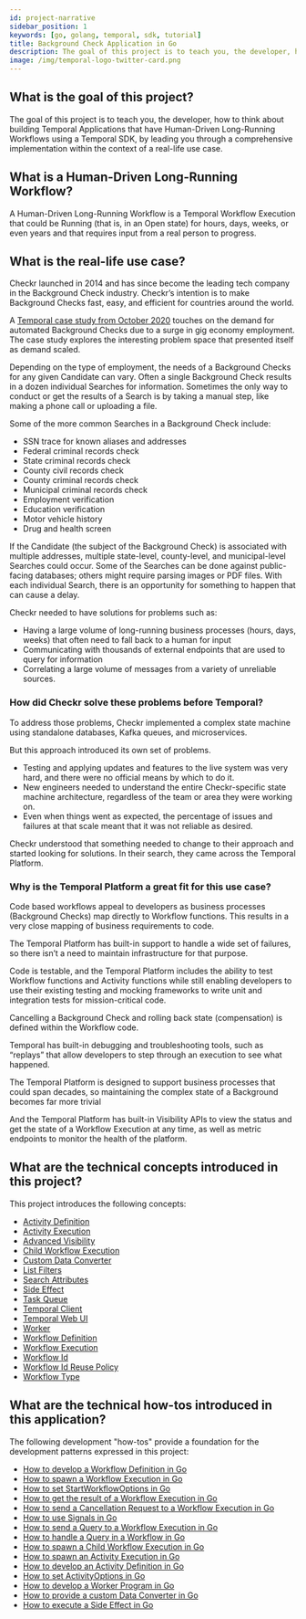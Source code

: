 ```yaml
---
id: project-narrative
sidebar_position: 1
keywords: [go, golang, temporal, sdk, tutorial]
title: Background Check Application in Go
description: The goal of this project is to teach you, the developer, how to think about building Temporal Applications that have Human-Driven Long-Running Workflows using a Temporal SDK, by leading you through a comprehensive implementation within the context of a real-life use case.
image: /img/temporal-logo-twitter-card.png
---
```


## What is the goal of this project?

The goal of this project is to teach you, the developer, how to think about building Temporal Applications that have Human-Driven Long-Running Workflows using a Temporal SDK, by leading you through a comprehensive implementation within the context of a real-life use case.

## What is a Human-Driven Long-Running Workflow?

A Human-Driven Long-Running Workflow is a Temporal Workflow Execution that could be Running (that is, in an Open state) for hours, days, weeks, or even years and that requires input from a real person to progress.

## What is the real-life use case?

Checkr launched in 2014 and has since become the leading tech company in the Background Check industry.
Checkr’s intention is to make Background Checks fast, easy, and efficient for countries around the world.

A [Temporal case study from October 2020](https://temporal.io/resources/case-studies/checkr) touches on the demand for automated Background Checks due to a surge in gig economy employment. The case study explores the interesting problem space that presented itself as demand scaled.

Depending on the type of employment, the needs of a Background Checks for any given Candidate can vary.
Often a single Background Check results in a dozen individual Searches for information.
Sometimes the only way to conduct or get the results of a Search is by taking a manual step, like making a phone call or uploading a file.

Some of the more common Searches in a Background Check include:

- SSN trace for known aliases and addresses
- Federal criminal records check
- State criminal records check
- County civil records check
- County criminal records check
- Municipal criminal records check
- Employment verification
- Education verification
- Motor vehicle history
- Drug and health screen

If the Candidate (the subject of the Background Check) is associated with multiple addresses, multiple state-level, county-level, and municipal-level Searches could occur.
Some of the Searches can be done against public-facing databases; others might require parsing images or PDF files.
With each individual Search, there is an opportunity for something to happen that can cause a delay.

Checkr needed to have solutions for problems such as:

- Having a large volume of long-running business processes (hours, days, weeks) that often need to fall back to a human for input
- Communicating with thousands of external endpoints that are used to query for information
- Correlating a large volume of messages from a variety of unreliable sources.

### How did Checkr solve these problems before Temporal?

To address those problems, Checkr implemented a complex state machine using standalone databases, Kafka queues, and microservices.

But this approach introduced its own set of problems.

- Testing and applying updates and features to the live system was very hard, and there were no official means by which to do it.
- New engineers needed to understand the entire Checkr-specific state machine architecture, regardless of the team or area they were working on.
- Even when things went as expected, the percentage of issues and failures at that scale meant that it was not reliable as desired.

Checkr understood that something needed to change to their approach and started looking for solutions.
In their search, they came across the Temporal Platform.

### Why is the Temporal Platform a great fit for this use case?

Code based workflows appeal to developers as business processes (Background Checks) map directly to Workflow functions.
This results in a very close mapping of business requirements to code.

The Temporal Platform has built-in support to handle a wide set of failures, so there isn’t a need to maintain infrastructure for that purpose.

Code is testable, and the Temporal Platform includes the ability to test Workflow functions and Activity functions while still enabling developers to use their existing testing and mocking frameworks to write unit and integration tests for mission-critical code.

Cancelling a Background Check and rolling back state (compensation) is defined within the Workflow code.

Temporal has built-in debugging and troubleshooting tools, such as “replays” that allow developers to step through an execution to see what happened.

The Temporal Platform is designed to support business processes that could span decades, so maintaining the complex state of a Background becomes far more trivial

And the Temporal Platform has built-in Visibility APIs to view the status and get the state of a Workflow Execution at any time, as well as metric endpoints to monitor the health of the platform.

## What are the technical concepts introduced in this project?

This project introduces the following concepts:

- [Activity Definition](https://docs.temporal.io/activities/#activity-definition)
- [Activity Execution](https://docs.temporal.io/activities/#activity-execution)
- [Advanced Visibility](https://docs.temporal.io/visibility/#advanced-visibility)
- [Child Workflow Execution](https://docs.temporal.io/workflows/#child-workflow)
- [Custom Data Converter](https://docs.temporal.io/security/#custom-data-converter)
- [List Filters](https://docs.temporal.io/visibility/#list-filter)
- [Search Attributes](https://docs.temporal.io/visibility/#search-attribute)
- [Side Effect](https://docs.temporal.io/workflows/#side-effect)
- [Task Queue](https://docs.temporal.io/tasks/#task-queue)
- [Temporal Client](https://docs.temporal.io/temporal#temporal-client)
- [Temporal Web UI](https://docs.temporal.io/web-ui)
- [Worker](https://docs.temporal.io/workers/)
- [Workflow Definition](https://docs.temporal.io/workflows/#workflow-definition)
- [Workflow Execution](https://docs.temporal.io/workflows/#workflow-execution)
- [Workflow Id](https://docs.temporal.io/workflows/#workflow-id)
- [Workflow Id Reuse Policy](https://docs.temporal.io/workflows/#workflow-id-reuse-policy)
- [Workflow Type](https://docs.temporal.io/workflows/#workflow-type)

## What are the technical how-tos introduced in this application?

The following development "how-tos" provide a foundation for the development patterns expressed in this project:

- [How to develop a Workflow Definition in Go](https://docs.temporal.io/dev-guide/go/foundations/#develop-workflows)
- [How to spawn a Workflow Execution in Go](https://docs.temporal.io/dev-guide/go/foundations/#start-workflow-execution)
- [How to set StartWorkflowOptions in Go](https://docs.temporal.io/dev-guide/go/foundations/#set-task-queue)
- [How to get the result of a Workflow Execution in Go](https://docs.temporal.io/dev-guide/go/foundations/#get-workflow-results)
- [How to send a Cancellation Request to a Workflow Execution in Go](https://docs.temporal.io/dev-guide/go/testing/#cancel-an-activity)
- [How to use Signals in Go](https://docs.temporal.io/dev-guide/go/features/#signals)
- [How to send a Query to a Workflow Execution in Go](https://docs.temporal.io/dev-guide/go/features/#send-query)
- [How to handle a Query in a Workflow in Go](https://docs.temporal.io/dev-guide/go/features/#handle-query)
- [How to spawn a Child Workflow Execution in Go](https://docs.temporal.io/dev-guide/go/features/#child-workflows)
- [How to spawn an Activity Execution in Go](https://docs.temporal.io/dev-guide/go/foundations/#activity-execution)
- [How to develop an Activity Definition in Go](https://docs.temporal.io/dev-guide/go/foundations/#activity-definition)
- [How to set ActivityOptions in Go](https://docs.temporal.io/dev-guide/go/foundations/#activity-parameters)
- [How to develop a Worker Program in Go](https://docs.temporal.io/dev-guide/go/foundations/#run-worker-processes)
- [How to provide a custom Data Converter in Go](#)
- [How to execute a Side Effect in Go](https://docs.temporal.io/dev-guide/go/features/#side-effects)
